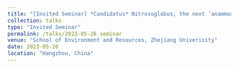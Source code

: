 ```yaml
---
title: "[Invited Seminar] *Candidatus* Nitrosoglobus, the next ‘anammox’?"
collection: talks
type: "Invited Seminar"
permalink: /talks/2023-05-26 seminar
venue: "School of Environment and Resources, Zhejiang Univerisity"
date: 2023-05-26
location: "Hangzhou, China"
---
```



